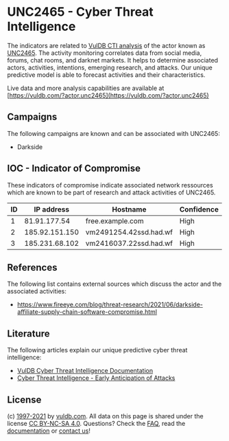 # UNC2465 - Cyber Threat Intelligence

The indicators are related to [VulDB CTI analysis](https://vuldb.com/?doc.cti) of the actor known as [UNC2465](https://vuldb.com/?actor.unc2465). The activity monitoring correlates data from social media, forums, chat rooms, and darknet markets. It helps to determine associated actors, activities, intentions, emerging research, and attacks. Our unique predictive model is able to forecast activities and their characteristics.

Live data and more analysis capabilities are available at [https://vuldb.com/?actor.unc2465](https://vuldb.com/?actor.unc2465)

## Campaigns

The following campaigns are known and can be associated with UNC2465:

* Darkside

## IOC - Indicator of Compromise

These indicators of compromise indicate associated network ressources which are known to be part of research and attack activities of UNC2465.

ID | IP address | Hostname | Confidence
-- | ---------- | -------- | ----------
1 | 81.91.177.54 | free.example.com | High
2 | 185.92.151.150 | vm2491254.42ssd.had.wf | High
3 | 185.231.68.102 | vm2416037.22ssd.had.wf | High

## References

The following list contains external sources which discuss the actor and the associated activities:

* https://www.fireeye.com/blog/threat-research/2021/06/darkside-affiliate-supply-chain-software-compromise.html

## Literature

The following articles explain our unique predictive cyber threat intelligence:

* [VulDB Cyber Threat Intelligence Documentation](https://vuldb.com/?doc.cti)
* [Cyber Threat Intelligence - Early Anticipation of Attacks](https://www.scip.ch/en/?labs.20201022)

## License

(c) [1997-2021](https://vuldb.com/?doc.changelog) by [vuldb.com](https://vuldb.com/?doc.about). All data on this page is shared under the license [CC BY-NC-SA 4.0](https://creativecommons.org/licenses/by-nc-sa/4.0/). Questions? Check the [FAQ](https://vuldb.com/?doc.faq), read the [documentation](https://vuldb.com/?doc) or [contact us](https://vuldb.com/?contact)!
